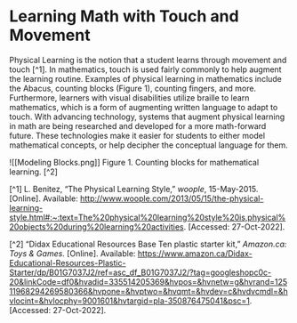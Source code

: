 # Learning Math with Touch and Movement

Physical Learning is the notion that a student learns through movement and touch [^1].  In mathematics, touch is used fairly commonly to help augment the learning routine.  Examples of physical learning in mathematics include the Abacus, counting blocks (Figure 1), counting fingers, and more.  Furthermore, learners with visual disabilities utilize braille to learn mathematics, which is a form of augmenting written language to adapt to touch.  With advancing technology, systems that augment physical learning in math are being researched and developed for a more math-forward future.  These technologies make it easier for students to either model mathematical concepts, or help decipher the conceptual language for them.

![[Modeling Blocks.png]]
Figure 1.  Counting blocks for mathematical learning. [^2]

[^1] L. Benitez, “The Physical Learning Style,” _woople_, 15-May-2015. [Online]. Available: http://www.woople.com/2013/05/15/the-physical-learning-style.html#:~:text=The%20physical%20learning%20style%20is,physical%20objects%20during%20learning%20activities. [Accessed: 27-Oct-2022].

[^2] “Didax Educational Resources Base Ten plastic starter kit,” _Amazon.ca: Toys & Games_. [Online]. Available: https://www.amazon.ca/Didax-Educational-Resources-Plastic-Starter/dp/B01G7037J2/ref=asc_df_B01G7037J2/?tag=googleshopc0c-20&linkCode=df0&hvadid=335514205369&hvpos=&hvnetw=g&hvrand=12511968294269580366&hvpone=&hvptwo=&hvqmt=&hvdev=c&hvdvcmdl=&hvlocint=&hvlocphy=9001601&hvtargid=pla-350876475041&psc=1. [Accessed: 27-Oct-2022].